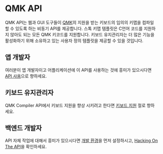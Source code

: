 # QMK API

QMK API는 웹과 GUI 도구들이 [QMK](https://qmk.fm/)의 지원을 받는 키보드의 임의의 키맵을 컴파일 할 수 있도록 하는 비동기 API를 제공합니다. 스톡 키맵 템플릿은 C언어 코드를 지원하지 않아도 되는 모든 QMK 키코드를 지원합니다. 키보드 유지관리자는 더 많은 기능을 활성화하기 위해 소유하고 있는 사용자 정의 템플릿을 제공할 수 있을 것입니다.

## 앱 개발자

여러분이 앱 개발자이고 어플리케이션에 이 API를 사용하는 것에 흥미가 있으시다면 [API 사용](api_docs.md)으로 향하세요.

## 키보드 유지관리자

QMK Compiler API에서 키보드 지원을 향상 시키려고 한다면 [키보드 지원](reference_configurator_support.md) 절로 향하세요.

## 백엔드 개발자

API 자체 작업에 대해서 흥미가 있으시다면 [개발 환경](api_development_environment.md)을 먼저 설정하시고, [Hacking On The API](api_development_overview.md)을 확인하세요.
